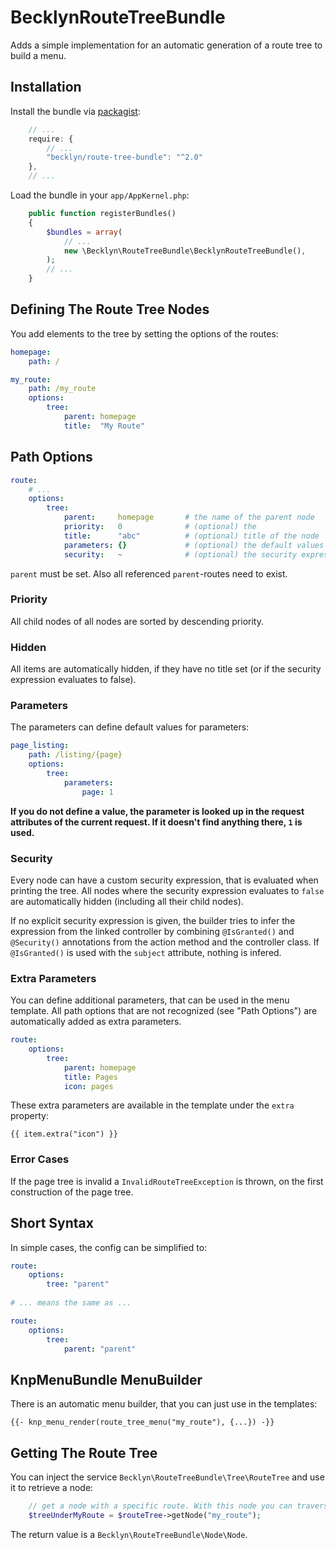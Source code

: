 BecklynRouteTreeBundle
======================

Adds a simple implementation for an automatic generation of a route tree to build a menu.



Installation
------------

Install the bundle via [packagist](https://packagist.org/packages/becklyn/route-tree-bundle):

```javascript
    // ...
    require: {
        // ...
        "becklyn/route-tree-bundle": "^2.0"
    },
    // ...
```

Load the bundle in your `app/AppKernel.php`:

```php
    public function registerBundles()
    {
        $bundles = array(
            // ...
            new \Becklyn\RouteTreeBundle\BecklynRouteTreeBundle(),
        );
        // ...
    }
```



Defining The Route Tree Nodes
-----------------------------
You add elements to the tree by setting the options of the routes:

```yaml
homepage:
    path: /

my_route:
    path: /my_route
    options:
        tree:
            parent: homepage
            title:  "My Route"
```



Path Options
------------

```yaml
route:
    # ...
    options:
        tree:
            parent:     homepage       # the name of the parent node
            priority:   0              # (optional) the 
            title:      "abc"          # (optional) title of the node
            parameters: {}             # (optional) the default values for the parameters
            security:   ~              # (optional) the security expression
```

`parent` must be set. Also all referenced `parent`-routes need to exist.


### Priority
All child nodes of all nodes are sorted by descending priority.


### Hidden
All items are automatically hidden, if they have no title set (or if the security expression evaluates to false).


### Parameters
The parameters can define default values for parameters:

```yml
page_listing:
    path: /listing/{page}
    options:
        tree:
            parameters:
                page: 1
```

**If you do not define a value, the parameter is looked up in the request attributes of the current request. If it doesn't find anything there, `1` is used.**


### Security
Every node can have a custom security expression, that is evaluated when printing the tree.
All nodes where the security expression evaluates to `false` are automatically hidden (including all their child nodes).

If no explicit security expression is given, the builder tries to infer the expression from the linked controller by combining `@IsGranted()`
and `@Security()` annotations from the action method and the controller class.
If `@IsGranted()` is used with the `subject` attribute, nothing is infered.


### Extra Parameters
You can define additional parameters, that can be used in the menu template.
All path options that are not recognized (see "Path Options") are automatically added as extra parameters.

```yaml
route:
    options:
        tree:
            parent: homepage
            title: Pages
            icon: pages
```

These extra parameters are available in the template under the `extra` property:

```twig
{{ item.extra("icon") }}
```


### Error Cases
If the page tree is invalid a `InvalidRouteTreeException` is thrown, on the first construction of the page tree.



Short Syntax
------------

In simple cases, the config can be simplified to:


```yaml
route:   
    options:
        tree: "parent"
        
# ... means the same as ...

route:   
    options:
        tree: 
            parent: "parent"
```



KnpMenuBundle MenuBuilder
-------------------------

There is an automatic menu builder, that you can just use in the templates:

```twig
{{- knp_menu_render(route_tree_menu("my_route"), {...}) -}}
```


Getting The Route Tree
----------------------
You can inject the service `Becklyn\RouteTreeBundle\Tree\RouteTree` and use it to retrieve a node:

```php
    // get a node with a specific route. With this node you can traverse the route tree.
    $treeUnderMyRoute = $routeTree->getNode("my_route");
```

The return value is a `Becklyn\RouteTreeBundle\Node\Node`.
